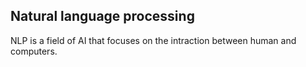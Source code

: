 ## Natural language processing
NLP is a field of AI that focuses on the intraction between human and computers.